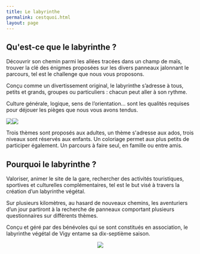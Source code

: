```yaml
---
title: Le labyrinthe
permalink: cestquoi.html
layout: page
---
```


## Qu'est-ce que le labyrinthe ?

Découvrir son chemin parmi les allées tracées dans un champ de maïs, trouver la clé des énigmes proposées sur les divers panneaux jalonnant le parcours, tel est le challenge que nous vous proposons.

Conçu comme un divertissement original, le labyrinthe s’adresse à tous, petits et grands, groupes ou particuliers : chacun peut aller à son rythme.
 
Culture générale, logique, sens de l’orientation... sont les qualités requises pour déjouer les pièges que nous vous avons tendus.

<img src="{{ site.baseurl }}public/img/groupe.jpg"><img src="{{ site.baseurl }}public/img/Allee-laby.jpg"> 
 
Trois thèmes sont proposés aux adultes, un thème s'adresse aux ados, trois niveaux sont réservés aux enfants. Un coloriage permet aux plus petits de participer également. Un parcours à faire seul, en famille ou entre amis.


## Pourquoi le labyrinthe ?

Valoriser, animer le site de la gare, rechercher des activités touristiques, sportives et culturelles complémentaires, tel est le but visé à travers la création d’un labyrinthe végétal.

Sur plusieurs kilomètres, au hasard de nouveaux chemins, les aventuriers d’un jour partiront à la recherche de panneaux comportant plusieurs questionnaires sur différents thèmes.
 
Conçu et géré par des bénévoles qui se sont constitués en association, le labyrinthe végétal de Vigy entame sa dix-septième saison.

<center><img src="{{ site.baseurl }}public/img/chalet.jpg"></center>
